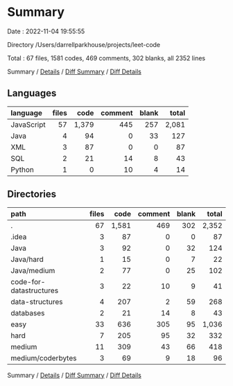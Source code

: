 # Summary

Date : 2022-11-04 19:55:55

Directory /Users/darrellparkhouse/projects/leet-code

Total : 67 files,  1581 codes, 469 comments, 302 blanks, all 2352 lines

Summary / [Details](details.md) / [Diff Summary](diff.md) / [Diff Details](diff-details.md)

## Languages
| language | files | code | comment | blank | total |
| :--- | ---: | ---: | ---: | ---: | ---: |
| JavaScript | 57 | 1,379 | 445 | 257 | 2,081 |
| Java | 4 | 94 | 0 | 33 | 127 |
| XML | 3 | 87 | 0 | 0 | 87 |
| SQL | 2 | 21 | 14 | 8 | 43 |
| Python | 1 | 0 | 10 | 4 | 14 |

## Directories
| path | files | code | comment | blank | total |
| :--- | ---: | ---: | ---: | ---: | ---: |
| . | 67 | 1,581 | 469 | 302 | 2,352 |
| .idea | 3 | 87 | 0 | 0 | 87 |
| Java | 3 | 92 | 0 | 32 | 124 |
| Java/hard | 1 | 15 | 0 | 7 | 22 |
| Java/medium | 2 | 77 | 0 | 25 | 102 |
| code-for-datastructures | 3 | 22 | 10 | 9 | 41 |
| data-structures | 4 | 207 | 2 | 59 | 268 |
| databases | 2 | 21 | 14 | 8 | 43 |
| easy | 33 | 636 | 305 | 95 | 1,036 |
| hard | 7 | 205 | 95 | 32 | 332 |
| medium | 11 | 309 | 43 | 66 | 418 |
| medium/coderbytes | 3 | 69 | 9 | 18 | 96 |

Summary / [Details](details.md) / [Diff Summary](diff.md) / [Diff Details](diff-details.md)